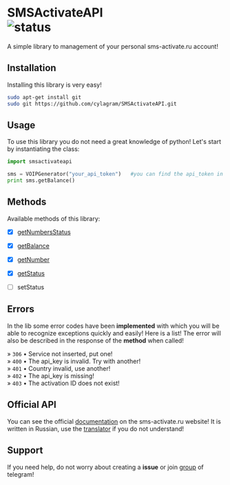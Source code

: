 SMSActivateAPI<br />
![status](https://img.shields.io/pypi/status/Django.svg)
==============
A simple library to management of your personal sms-activate.ru account!


Installation
------------

Installing this library is very easy!
```sh
sudo apt-get install git
sudo git https://github.com/cylagram/SMSActivateAPI.git
```

Usage
-----------

To use this library you do not need a great knowledge of python!
Let's start by instantiating the class:
```python
import smsactivateapi

sms = VOIPGenerator("your_api_token")   #you can find the api_token in your smsactivate account!
print sms.getBalance()
```

Methods
-------

Available methods of this library:

- [x] [getNumbersStatus](https://github.com/cylagram/SMSActivateAPI/blob/master/methods/getNumbersStatus.md)
- [x] [getBalance](https://github.com/cylagram/SMSActivateAPI/blob/master/methods/getBalance.md)
- [x] [getNumber](https://github.com/cylagram/SMSActivateAPI/blob/master/methods/getNumber.md)
- [x] [getStatus](https://github.com/cylagram/SMSActivateAPI/blob/master/methods/getStatus.md)
- [ ] setStatus


Errors
------

In the lib some error codes have been **implemented** with which you will be able to recognize exceptions quickly and easily!
Here is a list! The error will also be described in the response of the **method** when called!

» `306` •  Service not inserted, put one!<br />
» `400` •  The api_key is invalid. Try with another!<br />
» `401` •  Country invalid, use another!<br />
» `402` •  The api_key is missing!<br />
» `403` •  The activation ID does not exist!<br />


Official API
------------
You can see the official [documentation](http://sms-activate.ru/index.php?act=api) on the sms-activate.ru website! It is written in Russian, use the [translator](https://translate.google.it/?hl=it) if you do not understand!


Support
-------

If you need help, do not worry about creating a **issue** or join [group](https://t.me/Hamstry) of telegram!
